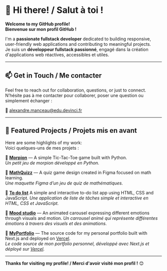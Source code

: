 # 👋 Hi there! / Salut à toi !

**Welcome to my GitHub profile!**  
**Bienvenue sur mon profil GitHub !**

I'm a **passionate fullstack developer** dedicated to building responsive, user-friendly web applications and contributing to meaningful projects.  
Je suis un **développeur fullstack passionné**, engagé dans la création d'applications web réactives, accessibles et utiles.

---

## 📫 Get in Touch / Me contacter

Feel free to reach out for collaboration, questions, or just to connect.  
N’hésite pas à me contacter pour collaborer, poser une question ou simplement échanger :

📧 [alexandre.manceau@edu.devinci.fr](mailto:alexandre.manceau@edu.devinci.fr)

---

## 🌟 Featured Projects / Projets mis en avant

Here are some highlights of my work:  
Voici quelques-uns de mes projets :

🔹 **[Morpion](https://github.com/DevinciAlex/Morpion)** — A simple Tic-Tac-Toe game built with Python.  
  *Un petit jeu de morpion développé en Python.*

🔹 **[MathQuizz](https://www.figma.com/design/RdgfOopNTIO7C7UOTFBA9Q/MathQuiz?node-id=0-1&node-type=canvas&t=3Cmz3BDxsXiwgNfd-0)** — A quiz game design created in Figma focused on math learning.  
  *Une maquette Figma d’un jeu de quiz de mathématiques.*

🔹 **[To do list](https://github.com/DevinciAlex/To-do-list)** A simple and interactive to-do list app using HTML, CSS and JavaScript.
  *Une application de liste de tâches simple et interactive en HTML, CSS et JavaScript.*
  
🔹 **[Mood studio](https://github.com/DevinciAlex/Mood-Studio)**  — An animated carousel expressing different emotions through visuals and motion.
  *Un carrousel animé qui représente différentes émotions à travers des visuels et des animations.*
  
🔹 **[MyPortfolio](https://github.com/DevinciAlex/MyPortfolio)**  — The source code for my personal portfolio built with Next.js and deployed on [Vercel](https://my-portfolio-manceau-alexandre.vercel.app).  
  *Le code source de mon portfolio personnel, développé avec Next.js et déployé sur [Vercel](https://my-portfolio-manceau-alexandre.vercel.app).*

---

**Thanks for visiting my profile! / Merci d'avoir visité mon profil !** 😊



